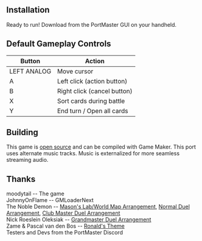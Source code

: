 ## Installation
Ready to run! Download from the PortMaster GUI on your handheld.

## Default Gameplay Controls
| Button | Action |
|--|--|
|LEFT ANALOG|Move cursor|
|A|Left click (action button)|
|B|Right click (cancel button)|
|X|Sort cards during battle|
|Y|End turn / Open all cards|

## Building
This game is [open source](https://gitlab.com/moodytail/pokecards) and can be compiled with Game Maker. This port uses alternate music tracks. Music is externalized for more seamless streaming audio.

## Thanks
moodytail -- The game  
JohnnyOnFlame -- GMLoaderNext  
The Noble Demon -- [Mason's Lab/World Map Arrangement](https://www.youtube.com/watch?v=hFPaaxFTP9w), [Normal Duel Arrangement](https://www.youtube.com/watch?v=2HwAGxS0F4U), [Club Master Duel Arrangement](https://www.youtube.com/watch?v=eXhFe3y95PQ)  
Nick Roeslein Oleksiak -- [Grandmaster Duel Arrangement](https://www.youtube.com/watch?v=14c3vyfk2wg)  
Zame & Pascal van den Bos -- [Ronald's Theme](https://www.youtube.com/watch?v=Y8KYfvhbIgo)  
Testers and Devs from the PortMaster Discord  